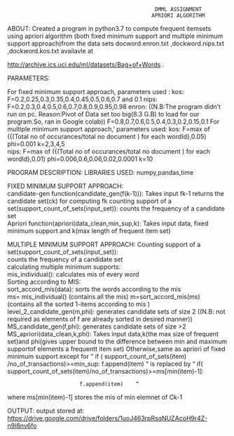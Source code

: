                                                    DMML ASSIGNMENT
                                                  APRIORI ALGORITHM



ABOUT:
	 Created a program in python3.7 to compute frequent itemsets using apriori algorithm (both fixed minimum support and multiple minimum support approach)from the data sets docword.enron.txt ,dockword.nips.txt ,dockword.kos.txt availavle at
 
http://archive.ics.uci.edu/ml/datasets/Bag+of+Words   .
    

PARAMETERS:
   
For fixed minimum support approach,
    parameters used :
          kos:
              F=0.2,0.25,0.3,0.35,0.4,0.45,0.5,0.6,0.7 and 0.1
          nips:
              F=0.2,0.3,0.4,0.5,0.6,0.7,0.8,0.9,0.95,0.98
          enron:
                ((N.B:The program didn’t run on pc. Reason:Pivot of Data set too big(8.3 G.B) to load for our program.So, ran in Google colab))
		  F=0.8,0.7,0.6,0.5,0.4,0.3,0.2,0.15,0.1
For  multiple minimum support approach,’
   parameters used:
         kos:
             F=max of ({(Total no of occurances/total no document ) for each 
			     wordId},0.05)
             phi=0.001
		 k=2,3,4,5          
         nips:
             F=max of ({(Total no of occurances/total no document ) for each 
			     wordId},0.01)
             phi=0.006,0.6,0.06,0.02,0.0001
		 k=10
		
                  


PROGRAM DESCRIPTION:
                  LIBRARIES USED:
                           numpy,pandas,time

   FIXED MINIMUM SUPPORT APPROACH:          
                 candidate-gen function(candidate_gen(f(k-1))):
                             Takes input fk-1 returns the candidate set(ck) for computing fk
                 counting support of a set(support_count_of_sets(input_set)):
                              counts the frequency of a candidate set                            
                 Apriori function(apriori(data_clean,min_sup,k):
                      Takes input data, fixed minimum support and k(max length of frequent item set)
                       
                               

   MULTIPLE MINIMUM SUPPORT APPROACH:
                  Counting support of a set(support_count_of_sets(input_set)):                           
					counts the frequency of a candidate set                                        
                  calculating multiple minimum supports:                                   
                              mis_individual():  calculates mis of every word                                    
                  Sorting according to MIS:    
                               sort_accord_mis(data):  sorts the words according to the mis													 
                  ms= mis_individual() (contains all the mis)
                  m=sort_accord_mis(ms) (contains all the sorted 1-items according  to mis )                                                                             
                  level_2_candidate_gen(m,phi):
                                generates candidate sets of size 2
					((N.B: not required as elements of f are already sorted in desired manner))
                  MS_candidate_gen(f,phi):
                                generates candidate sets of size >2
                  MS_apriori(data_clean,k,phi):
					Takes input data,k(the max size of frequent set)and phi(gives upper bound to the difference between min and maximum supportof elements a frequentt item set)
                               Otherwise,same as apriori of fixed minimum support except for 
     “    if (  support_count_of_sets(item) /no_of_transactions)>=min_sup:
                           f.append(item)  “ 
is replaced by 
     “  if(  support_count_of_sets(item)/no_of_transactions)>=ms[min(item)-1]:                           
         
                           f.append(item)    “  
where ms[min(item)-1] stores the mis of min elemnet of Ck-1
                                                               
OUTPUT:
                 output stored at:
https://drive.google.com/drive/folders/1uoJ463rpRsqNUZAcoH9r4Z-n9I8nv6fo

